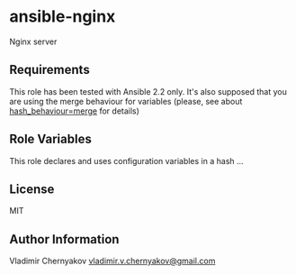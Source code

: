 # ansible-nginx
Nginx server

Requirements
------------

This role has been tested with Ansible 2.2 only. It's also supposed that you are using the merge behaviour for variables (please, see about [hash_behaviour=merge](http://docs.ansible.com/ansible/intro_configuration.html#hash-behaviour) for details)


Role Variables
-------------

This role declares and uses configuration variables in a hash ...

License
-------

MIT

Author Information
------------------

Vladimir Chernyakov <vladimir.v.chernyakov@gmail.com>


